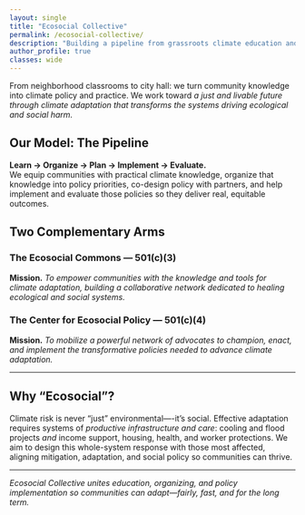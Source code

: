 ```yaml
---
layout: single
title: "Ecosocial Collective"
permalink: /ecosocial-collective/
description: "Building a pipeline from grassroots climate education and organizing to concrete policy planning and implementation."
author_profile: true
classes: wide
---
```


From neighborhood classrooms to city hall: we turn community knowledge into climate policy and practice. We work toward *a just and livable future through climate adaptation that transforms the systems driving ecological and social harm.*

## Our Model: The Pipeline
**Learn → Organize → Plan → Implement → Evaluate.**  
We equip communities with practical climate knowledge, organize that knowledge into policy priorities, co-design policy with partners, and help implement and evaluate those policies so they deliver real, equitable outcomes.

## Two Complementary Arms

### The Ecosocial Commons — 501(c)(3)
**Mission.** *To empower communities with the knowledge and tools for climate adaptation, building a collaborative network dedicated to healing ecological and social systems.*

### The Center for Ecosocial Policy — 501(c)(4)
**Mission.** *To mobilize a powerful network of advocates to champion, enact, and implement the transformative policies needed to advance climate adaptation.*

---

## Why “Ecosocial”?
Climate risk is never “just” environmental—-it’s social. Effective adaptation requires systems of *productive infrastructure and care*: cooling and flood projects *and* income support, housing, health, and worker protections. We aim to design this whole-system response with those most affected, aligning mitigation, adaptation, and social policy so communities can thrive.

---

*Ecosocial Collective unites education, organizing, and policy implementation so communities can adapt—fairly, fast, and for the long term.*
